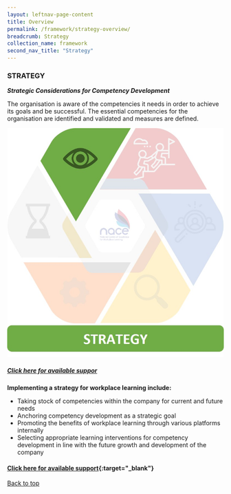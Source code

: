 ```yaml
---
layout: leftnav-page-content
title: Overview
permalink: /framework/strategy-overview/
breadcrumb: Strategy
collection_name: framework
second_nav_title: "Strategy"
---
```




### **STRATEGY**
***Strategic Considerations for Competency Development***

The organisation is aware of the competencies it needs in order to achieve its goals and be successful. 
The essential competencies for the organisation are identified and validated and measures are defined.

<div class="row">
    <div class="col is-6">
		<figure style="margin:0;">
			<img src="/images/framework-icon/strategy-icon.jpg">
			<a href="https://nyp-wpl-staging.netlify.com/framework/strategy-support/" target="_blank"><h5>Click here for available suppor</h5></a>
			<figcaption class="has-text-weight-bold" style="color:#960AD2"> </figcaption>
		</figure>
	</div>
	<div class="col is-6">
        <p>	
		<b>Implementing a strategy for workplace learning include:</b>
            <ul>
                <li>Taking stock of competencies within the company for current and future needs</li>
                <li>Anchoring competency development as a strategic goal</li>
		<li>Promoting the benefits of workplace learning through various platforms internally</li>
                <li>Selecting appropriate learning interventions for competency development in line with the future growth and development of the company</li>		    
            </ul>
		</p>
	</div>
</div>


#### [Click here for available support](https://nyp-wpl-staging.netlify.com/framework/strategy-support/){:target="_blank"}

[Back to top](#top)
